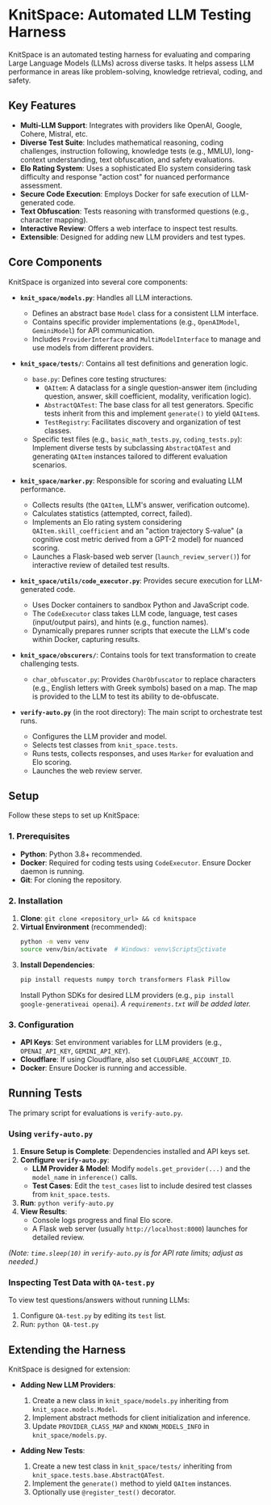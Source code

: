 # KnitSpace: Automated LLM Testing Harness

KnitSpace is an automated testing harness for evaluating and comparing Large Language Models (LLMs) across diverse tasks. It helps assess LLM performance in areas like problem-solving, knowledge retrieval, coding, and safety.

## Key Features

*   **Multi-LLM Support**: Integrates with providers like OpenAI, Google, Cohere, Mistral, etc.
*   **Diverse Test Suite**: Includes mathematical reasoning, coding challenges, instruction following, knowledge tests (e.g., MMLU), long-context understanding, text obfuscation, and safety evaluations.
*   **Elo Rating System**: Uses a sophisticated Elo system considering task difficulty and response "action cost" for nuanced performance assessment.
*   **Secure Code Execution**: Employs Docker for safe execution of LLM-generated code.
*   **Text Obfuscation**: Tests reasoning with transformed questions (e.g., character mapping).
*   **Interactive Review**: Offers a web interface to inspect test results.
*   **Extensible**: Designed for adding new LLM providers and test types.

## Core Components

KnitSpace is organized into several core components:

*   **`knit_space/models.py`**: Handles all LLM interactions.
    *   Defines an abstract base `Model` class for a consistent LLM interface.
    *   Contains specific provider implementations (e.g., `OpenAIModel`, `GeminiModel`) for API communication.
    *   Includes `ProviderInterface` and `MultiModelInterface` to manage and use models from different providers.

*   **`knit_space/tests/`**: Contains all test definitions and generation logic.
    *   `base.py`: Defines core testing structures:
        *   `QAItem`: A dataclass for a single question-answer item (including question, answer, skill coefficient, modality, verification logic).
        *   `AbstractQATest`: The base class for all test generators. Specific tests inherit from this and implement `generate()` to yield `QAItem`s.
        *   `TestRegistry`: Facilitates discovery and organization of test classes.
    *   Specific test files (e.g., `basic_math_tests.py`, `coding_tests.py`): Implement diverse tests by subclassing `AbstractQATest` and generating `QAItem` instances tailored to different evaluation scenarios.

*   **`knit_space/marker.py`**: Responsible for scoring and evaluating LLM performance.
    *   Collects results (the `QAItem`, LLM's answer, verification outcome).
    *   Calculates statistics (attempted, correct, failed).
    *   Implements an Elo rating system considering `QAItem.skill_coefficient` and an "action trajectory S-value" (a cognitive cost metric derived from a GPT-2 model) for nuanced scoring.
    *   Launches a Flask-based web server (`launch_review_server()`) for interactive review of detailed test results.

*   **`knit_space/utils/code_executor.py`**: Provides secure execution for LLM-generated code.
    *   Uses Docker containers to sandbox Python and JavaScript code.
    *   The `CodeExecutor` class takes LLM code, language, test cases (input/output pairs), and hints (e.g., function names).
    *   Dynamically prepares runner scripts that execute the LLM's code within Docker, capturing results.

*   **`knit_space/obscurers/`**: Contains tools for text transformation to create challenging tests.
    *   `char_obfuscator.py`: Provides `CharObfuscator` to replace characters (e.g., English letters with Greek symbols) based on a map. The map is provided to the LLM to test its ability to de-obfuscate.

*   **`verify-auto.py`** (in the root directory): The main script to orchestrate test runs.
    *   Configures the LLM provider and model.
    *   Selects test classes from `knit_space.tests`.
    *   Runs tests, collects responses, and uses `Marker` for evaluation and Elo scoring.
    *   Launches the web review server.

## Setup

Follow these steps to set up KnitSpace:

### 1. Prerequisites

*   **Python**: Python 3.8+ recommended.
*   **Docker**: Required for coding tests using `CodeExecutor`. Ensure Docker daemon is running.
*   **Git**: For cloning the repository.

### 2. Installation

1.  **Clone**: `git clone <repository_url> && cd knitspace`
2.  **Virtual Environment** (recommended):
    ```bash
    python -m venv venv
    source venv/bin/activate  # Windows: venv\Scriptsctivate
    ```
3.  **Install Dependencies**:
    ```bash
    pip install requests numpy torch transformers Flask Pillow
    ```
    Install Python SDKs for desired LLM providers (e.g., `pip install google-generativeai openai`). *A `requirements.txt` will be added later.*

### 3. Configuration

*   **API Keys**: Set environment variables for LLM providers (e.g., `OPENAI_API_KEY`, `GEMINI_API_KEY`).
*   **Cloudflare**: If using Cloudflare, also set `CLOUDFLARE_ACCOUNT_ID`.
*   **Docker**: Ensure Docker is running and accessible.

## Running Tests

The primary script for evaluations is `verify-auto.py`.

### Using `verify-auto.py`

1.  **Ensure Setup is Complete**: Dependencies installed and API keys set.
2.  **Configure `verify-auto.py`**:
    *   **LLM Provider & Model**: Modify `models.get_provider(...)` and the `model_name` in `inference()` calls.
    *   **Test Cases**: Edit the `test_cases` list to include desired test classes from `knit_space.tests`.
3.  **Run**: `python verify-auto.py`
4.  **View Results**:
    *   Console logs progress and final Elo score.
    *   A Flask web server (usually `http://localhost:8000`) launches for detailed review.

*(Note: `time.sleep(10)` in `verify-auto.py` is for API rate limits; adjust as needed.)*

### Inspecting Test Data with `QA-test.py`

To view test questions/answers without running LLMs:
1.  Configure `QA-test.py` by editing its `test` list.
2.  Run: `python QA-test.py`

## Extending the Harness

KnitSpace is designed for extension:

*   **Adding New LLM Providers**:
    1.  Create a new class in `knit_space/models.py` inheriting from `knit_space.models.Model`.
    2.  Implement abstract methods for client initialization and inference.
    3.  Update `PROVIDER_CLASS_MAP` and `KNOWN_MODELS_INFO` in `knit_space/models.py`.

*   **Adding New Tests**:
    1.  Create a new test class in `knit_space/tests/` inheriting from `knit_space.tests.base.AbstractQATest`.
    2.  Implement the `generate()` method to yield `QAItem` instances.
    3.  Optionally use `@register_test()` decorator.
